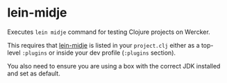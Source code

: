 # lein-midje

Executes `lein midje` command for testing Clojure projects on Wercker.

This requires that [lein-midje](https://github.com/marick/lein-midje) is listed
in your `project.clj` either as a top-level `:plugins` or inside your dev profile
(`:plugins` section).

You also need to ensure you are using a box with the correct JDK installed and
set as default.
